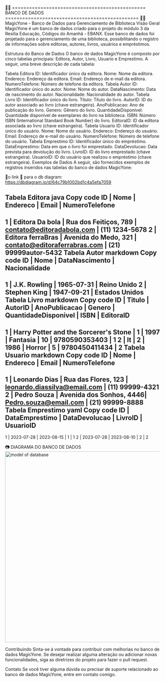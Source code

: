 🏦🎲    =============================================== BANCO DE DADOS ===============================================    🏦🎲
MagicYone - Banco de Dados para Gerenciamento de Biblioteca 
Visão Geral
MagicYone é um banco de dados criado para o projeto do módulo 3 da Resilia Educação, Códigos do Amanhã - EBANX. Esse banco de dados foi projetado para o gerenciamento de uma biblioteca, possibilitando o registro de informações sobre editoras, autores, livros, usuários e empréstimos.

Estrutura do Banco de Dados
O banco de dados MagicYone é composto por cinco tabelas principais: Editora, Autor, Livro, Usuario e Emprestimo. A seguir, uma breve descrição de cada tabela:

Tabela Editora
ID: Identificador único da editora.
Nome: Nome da editora.
Endereco: Endereço da editora.
Email: Endereço de e-mail da editora.
NumeroTelefone: Número de telefone da editora.
Tabela Autor
ID: Identificador único do autor.
Nome: Nome do autor.
DataNascimento: Data de nascimento do autor.
Nacionalidade: Nacionalidade do autor.
Tabela Livro
ID: Identificador único do livro.
Titulo: Título do livro.
AutorID: ID do autor associado ao livro (chave estrangeira).
AnoPublicacao: Ano de publicação do livro.
Genero: Gênero do livro.
QuantidadeDisponivel: Quantidade disponível de exemplares do livro na biblioteca.
ISBN: Número ISBN (International Standard Book Number) do livro.
EditoraID: ID da editora associada ao livro (chave estrangeira).
Tabela Usuario
ID: Identificador único do usuário.
Nome: Nome do usuário.
Endereco: Endereço do usuário.
Email: Endereço de e-mail do usuário.
NumeroTelefone: Número de telefone do usuário.
Tabela Emprestimo
ID: Identificador único do empréstimo.
DataEmprestimo: Data em que o livro foi emprestado.
DataDevolucao: Data prevista para devolução do livro.
LivroID: ID do livro emprestado (chave estrangeira).
UsuarioID: ID do usuário que realizou o empréstimo (chave estrangeira).
Exemplos de Dados
A seguir, são fornecidos exemplos de registros inseridos nas tabelas do banco de dados MagicYone:





🔗o link 🔗 para o db diagram: https://dbdiagram.io/d/64c79b1002bd1c4a5efa7059



Tabela Editora
java
Copy code
ID | Nome                  | Endereco                 | Email                       | NumeroTelefone
-----------------------------------------------------------
1  | Editora Da bola       | Rua dos Feitiços, 789    | contato@editoradabola.com   | (11) 1234-5678
2  | Editora ferraBras     | Avenida do Medo, 321     | contato@editoraferrabras.com | (21) 99999autor-5432
Tabela Autor
markdown
Copy code
ID | Nome            | DataNascimento | Nacionalidade
---------------------------------------------------
1  | J.K. Rowling    | 1965-07-31     | Reino Unido
2  | Stephen King    | 1947-09-21     | Estados Unidos
Tabela Livro
markdown
Copy code
ID | Titulo                                         | AutorID | AnoPublicacao | Genero   | QuantidadeDisponivel | ISBN          | EditoraID
---------------------------------------------------------------------------------------------------------------
1  | Harry Potter and the Sorcerer's Stone         | 1       | 1997          | Fantasia | 10                   | 9780590353403 | 1
2  | It                                             | 2       | 1986          | Horror   | 5                    | 9780450411434 | 2
Tabela Usuario
markdown
Copy code
ID | Nome             | Endereco               | Email                        | NumeroTelefone
---------------------------------------------------
1  | Leonardo Dias    | Rua das Flores, 123    | leonardo.diassilva@email.com | (11) 99999-4321
2  | Pedro Souza      | Avenida dos Sonhos, 4446| Pedro.souza@email.com        | (21) 99999-8888
Tabela Emprestimo
yaml
Copy code
ID | DataEmprestimo | DataDevolucao | LivroID | UsuarioID
-------------------------------------------------------
1  | 2023-07-28     | 2023-08-15    | 1       | 1
2  | 2023-07-28     | 2023-08-10    | 2       | 2



📷 DIAGRAMA DO BANCO DE DADOS
<img width="622" alt="model of database" src="https://github.com/aleodoro93/BibliotecaDBProjectmodulo3/assets/119438550/78f632e5-05c9-4298-bedf-6fd0d5a207dc">




Contribuindo
Sinta-se à vontade para contribuir com melhorias no banco de dados MagicYone. Se desejar realizar alguma alteração ou adicionar novas funcionalidades, siga as diretrizes do projeto para fazer o pull request.

Contato
Se você tiver alguma dúvida ou precisar de suporte relacionado ao banco de dados MagicYone, entre em contato comigo.
